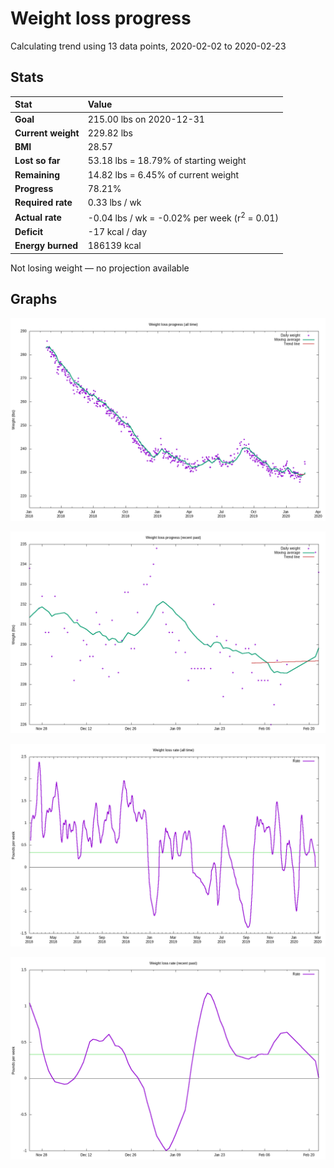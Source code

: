# Weight loss progress

Calculating trend using 13 data points, 2020-02-02 to 2020-02-23

## Stats

Stat|Value
:-|:-
**Goal**|215.00 lbs on 2020-12-31
**Current weight**|229.82 lbs
**BMI**|28.57
**Lost so far**|53.18 lbs = 18.79% of starting weight
**Remaining**|14.82 lbs =  6.45% of current  weight
**Progress**|78.21%
**Required rate**|0.33 lbs / wk
**Actual rate**|-0.04 lbs / wk = -0.02% per week  (r<sup>2</sup> = 0.01)
**Deficit**|-17 kcal / day
**Energy burned**|186139 kcal

Not losing weight &mdash; no projection available

## Graphs

![](weight-graph-alltime.png)

![](weight-graph-recent.png)

![](rate-graph-alltime.png)

![](rate-graph-recent.png)
